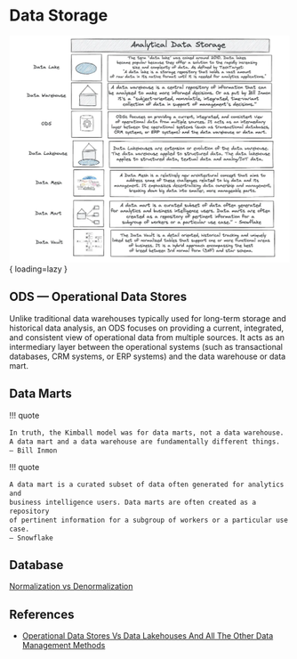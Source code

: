 # Data Storage

![Data Storage](img/data-storage.png){ loading=lazy }

## ODS — Operational Data Stores

Unlike traditional data warehouses typically used for long-term storage and
historical data analysis, an ODS focuses on providing a current, integrated, and
consistent view of operational data from multiple sources.
It acts as an intermediary layer between the operational systems
(such as transactional databases, CRM systems, or ERP systems)
and the data warehouse or data mart.

## Data Marts

!!! quote

    In truth, the Kimball model was for data marts, not a data warehouse.
    A data mart and a data warehouse are fundamentally different things.
    — Bill Inmon

!!! quote

    A data mart is a curated subset of data often generated for analytics and
    business intelligence users. Data marts are often created as a repository
    of pertinent information for a subgroup of workers or a particular use case.
    — Snowflake

## Database

[Normalization vs Denormalization](https://medium.com/coriers/normalization-vs-denormalization-taking-a-step-back-c1362bcb2fc5)

## References

- [Operational Data Stores Vs Data Lakehouses And All The Other Data Management Methods](https://medium.com/coriers/operational-data-stores-vs-data-lakehouses-and-all-the-other-data-management-methods-6929158efe0d)
